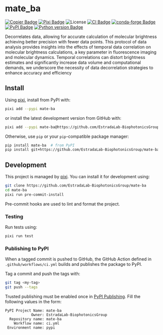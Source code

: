 # mate_ba

[![Copier Badge][copier-badge]][copier-url]
[![Pixi Badge][pixi-badge]][pixi-url]
![License][license-badge]
[![CI Badge][ci-badge]][ci-url]
[![conda-forge Badge][conda-forge-badge]][conda-forge-url]
[![PyPI Badge][pypi-badge]][pypi-url]
[![Python version Badge][pypi-version-badge]][pypi-version-url]

Decorrelates data, allowing for accurate calculation of molecular brightness achieving better precision with fewer data points. This protocol of data analysis provides insights into the effects of temporal data correlation on molecular brightness calculations, a key parameter in fluorescence imaging and molecular dynamics. Temporal correlations can distort brightness estimates and significantly increase data volume and computational demands, we underscore the necessity of data decorrelation strategies to enhance accuracy and efficiency

## Install

Using [pixi][pixi-url],
install from PyPI with:

```sh
pixi add --pypi mate-ba
```

or install the latest development version from GitHub with:

```sh
pixi add --pypi mate-ba@https://github.com/EstradaLab-BiophotonicsGroup/mate-ba.git
```

Otherwise,
use `pip` or your `pip`-compatible package manager:

```sh
pip install mate-ba  # from PyPI
pip install git+https://github.com/EstradaLab-BiophotonicsGroup/mate-ba.git  # from GitHub
```

## Development

This project is managed by [pixi][pixi-url].
You can install it for development using:

```sh
git clone https://github.com/EstradaLab-BiophotonicsGroup/mate-ba
cd mate-ba
pixi run pre-commit-install
```

Pre-commit hooks are used to lint and format the project.

### Testing

Run tests using:

```sh
pixi run test
```

### Publishing to PyPI

When a tagged commit is pushed to GitHub,
the GitHub Action defined in `.github/workflows/ci.yml`
builds and publishes the package to PyPI.

Tag a commit and push the tags with:

```sh
git tag <my-tag>
git push --tags
```

Trusted publishing must be enabled once in [PyPI Publishing](https://pypi.org/manage/account/publishing/).
Fill the following values in the form:

```
PyPI Project Name: mate-ba
            Owner: EstradaLab-BiophotonicsGroup
  Repository name: mate-ba
    Workflow name: ci.yml
 Environment name: pypi
```

[ci-badge]: https://img.shields.io/github/actions/workflow/status/EstradaLab-BiophotonicsGroup/mate-ba/ci.yml
[ci-url]: https://github.com/EstradaLab-BiophotonicsGroup/mate-ba/actions/workflows/ci.yml
[conda-forge-badge]: https://img.shields.io/conda/vn/conda-forge/mate-ba?logoColor=white&logo=conda-forge
[conda-forge-url]: https://prefix.dev/channels/conda-forge/packages/mate-ba
[copier-badge]: https://img.shields.io/endpoint?url=https://raw.githubusercontent.com/copier-org/copier/master/img/badge/badge-black.json
[copier-url]: https://github.com/copier-org/copier
[license-badge]: https://img.shields.io/badge/license-GNU-blue
[pixi-badge]: https://img.shields.io/endpoint?url=https://raw.githubusercontent.com/prefix-dev/pixi/main/assets/badge/v0.json
[pixi-url]: https://pixi.sh
[pypi-badge]: https://img.shields.io/pypi/v/mate-ba.svg?logo=pypi&logoColor=white
[pypi-url]: https://pypi.org/project/mate-ba
[pypi-version-badge]: https://img.shields.io/pypi/pyversions/mate-ba?logoColor=white&logo=python
[pypi-version-url]: https://pypi.org/project/mate-ba
